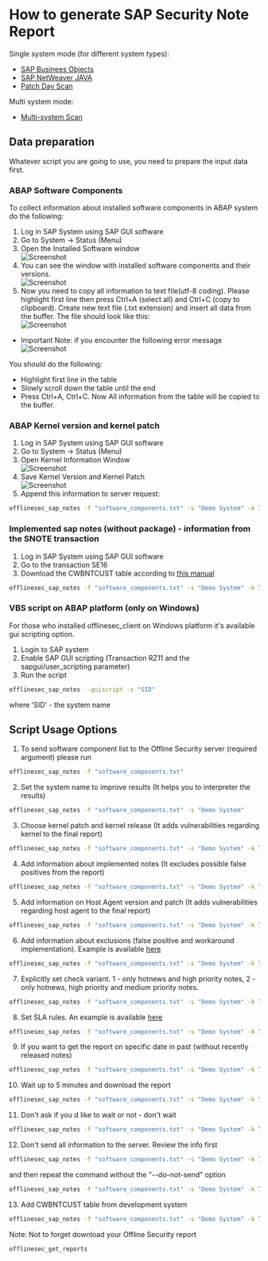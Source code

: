 # How to generate SAP Security Note Report

Single system mode (for different system types): 
* [SAP Businees Objects](./how_to_prepare_bo_version.md)
* [SAP NetWeaver JAVA](./how_to_prepare_java_softs.md)
* [Patch Day Scan](./how_to_request_patch_day_scan.md)

Multi system mode:
* [Multi-system Scan](./how_to_request_multi_system_scan.md)

## Data preparation
Whatever script you are going to use, you need to prepare the input data first.

### ABAP Software Components
To collect information about installed software components in ABAP system do the following:
1. Log in SAP System using SAP GUI software
2. Go to System -> Status (Menu)
3. Open the Installed Software window<br />
![Screenshot](./img/softs_button.png)
4. You can see the window with installed software components and their versions.<br />
![Screenshot](./img/installed_softs.png)
5. Now you need to copy all information to text file(utf-8 coding). Please highlight first line then press Ctrl+A (select all) and Ctrl+C (copy to clipboard).
Create new text file (.txt extension) and insert all data from the buffer. The file should look like this:<br />
![Screenshot](./img/text_softs.png)

* Important Note: if you encounter the following error message<br />
![Screenshot](./img/error1.jpg)

You should do the following:
* Highlight first line in the table
* Slowly scroll down the table until the end
* Press Ctrl+A, Ctrl+C. Now All information from the table will be copied to the buffer.

### ABAP Kernel version and kernel patch
1. Log in SAP System using SAP GUI software
2. Go to System -> Status (Menu)
3. Open Kernel Information Window<br />
![Screenshot](./img/kernel_button.png)
4. Save Kernel Version and Kernel Patch<br />
![Screenshot](./img/kernel.png)
5. Append this information to server request:
```sh
offlinesec_sap_notes -f "software_components.txt" -s "Demo System" -k 721 -p 402
```

### Implemented sap notes (without package) - information from the SNOTE transaction
1. Log in SAP System using SAP GUI software
2. Go to the transaction SE16
3. Download the CWBNTCUST table according to [this manual](./get_table.md)
```sh
offlinesec_sap_notes -f "software_components.txt" -s "Demo System" -k 721 -p 402 -c "cwbntcust.xlsx"
```

### VBS script on ABAP platform (only on Windows)
For those who installed offlinesec_client on Windows platform it's available gui scripting option.
1. Login to SAP system
2. Enable SAP GUI scripting (Transaction RZ11 and the sapgui/user_scripting parameter)
3. Run the script

```sh
offlinesec_sap_notes --guiscript -s "SID"
```
where 'SID' - the system name

## Script Usage Options
1. To send software component list to the Offline Security server (required argument) please run
```sh
offlinesec_sap_notes -f "software_components.txt"
```

2. Set the system name to improve results (It helps you to interpreter the results)
```sh
offlinesec_sap_notes -f "software_components.txt" -s "Demo System"
```

3. Choose kernel patch and kernel release (It adds vulnerabilities regarding kernel to the final report)
```sh
offlinesec_sap_notes -f "software_components.txt" -s "Demo System" -k 721 -p 402
```

4. Add information about implemented notes (It excludes possible false positives from the report)
```sh
offlinesec_sap_notes -f "software_components.txt" -s "Demo System" -k 721 -p 402 -c "cwbntcust.xlsx"
```

5. Add information on Host Agent version and patch (It adds vulnerabilities regarding host agent to the final report)
```sh
offlinesec_sap_notes -f "software_components.txt" -s "Demo System" -k 721 -p 402 --host-agent-ver "7.22" --host-agent-patch 11
```

6. Add information about exclusions (false positive and workaround implementation). Example is available [here](./yaml_exclude_example.yaml)
```sh
offlinesec_sap_notes -f "software_components.txt" -s "Demo System" -k 721 -p 402 -e "exclude.yaml"
```

7. Explicitly set check variant. 1 - only hotnews and high priority notes, 2 - only hotnews, high priority and medium priority notes.
```sh
offlinesec_sap_notes -f "software_components.txt" -s "Demo System" -k 721 -p 402 -v 1
```

8. Set SLA rules. An example is available [here](./yaml_sla_example.yaml)
```sh
offlinesec_sap_notes -f "software_components.txt" -s "Demo System" -k 721 -p 402 -l "sla_rules.yaml"
```

9. If you want to get the report on specific date in past (without recently released notes) 
```sh
offlinesec_sap_notes -f "software_components.txt" -s "Demo System" -k 721 -p 402 -d "25-11-2024"
```

10. Wait up to 5 minutes and download the report
```sh
offlinesec_sap_notes -f "software_components.txt" -s "Demo System" -k 721 -p 402 -w
```

11. Don't ask if you d like to wait or not - don't wait
```sh
offlinesec_sap_notes -f "software_components.txt" -s "Demo System" -k 721 -p 402 -nw
```
12. Don't send all information to the server. Review the info first
```sh
offlinesec_sap_notes -f "software_components.txt" -s "Demo System" -k 721 -p 402 --do-not-sent
```
and then repeat the command without the "--do-not-send" option
```sh
offlinesec_sap_notes -f "software_components.txt" -s "Demo System" -k 721 -p 402
```

13. Add CWBNTCUST table from development system
```sh
offlinesec_sap_notes -f "software_components.txt" -s "Demo System" -k 721 -p 402 -c "cwbntcust.xlsx" -cd "dev_cwbntcust.xlsx"
```

Note: Not to forget download your Offline Security report
```sh
offlinesec_get_reports
```





